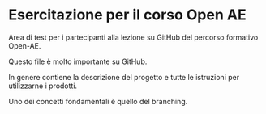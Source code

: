 # Esercitazione per il corso Open AE

Area di test per i partecipanti alla lezione su GitHub del percorso formativo Open-AE.

Questo file è molto importante su GitHub.

In genere contiene la descrizione del progetto e tutte le istruzioni per utilizzarne i prodotti.

Uno dei concetti fondamentali è quello del branching.
